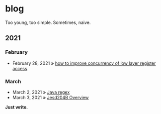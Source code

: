 # blog
Too young, too simple. Sometimes, naive.

## 2021
### February
* February 28, 2021 **»** [how to improve concurrency of low layer register access](https://github.com/raychenv/blog/issues/1)

### March
* March 2, 2021 **»** [Java regex](https://github.com/raychenv/blog/issues/2)
* March 3, 2021 **»** [Jesd204B Overview](https://github.com/raychenv/blog/issues/3)

**Just write.**

